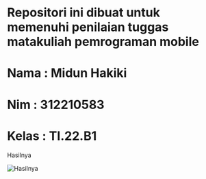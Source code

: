 #  Repositori ini dibuat untuk memenuhi penilaian tuggas matakuliah pemrograman mobile

#  Nama  : Midun Hakiki
#  Nim   : 312210583
#  Kelas : TI.22.B1

Hasilnya

![Hasilnya](https://github.com/Midun2103/Tampilan-Kartu2/assets/116275586/510089f7-0303-4312-88d0-b1672953b820)

